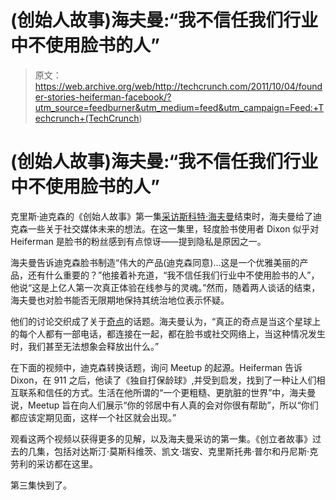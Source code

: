# (创始人故事)海夫曼:“我不信任我们行业中不使用脸书的人”

> 原文：<https://web.archive.org/web/http://techcrunch.com/2011/10/04/founder-stories-heiferman-facebook/?utm_source=feedburner&utm_medium=feed&utm_campaign=Feed:+Techcrunch+(TechCrunch>)

# (创始人故事)海夫曼:“我不信任我们行业中不使用脸书的人”

克里斯·迪克森的《创始人故事》第一集[采访](https://web.archive.org/web/20230204141555/http://www.crunchbase.com/person/chris-dixon)[斯科特·海夫曼](https://web.archive.org/web/20230204141555/http://www.crunchbase.com/person/scott-heiferman)结束时，海夫曼给了迪克森一些关于社交媒体未来的想法。在这一集里，轻度脸书使用者 Dixon 似乎对 Heiferman 是脸书的粉丝感到有点惊讶——提到隐私是原因之一。

海夫曼告诉迪克森脸书制造“伟大的产品(迪克森同意)…这是一个优雅美丽的产品，还有什么重要的？”他接着补充道，“我不信任我们行业中不使用脸书的人”，他说“这是上亿人第一次真正体验在线参与的灵魂。”然而，随着两人谈话的结束，海夫曼也对脸书能否无限期地保持其统治地位表示怀疑。

他们的讨论交织成了关于[奇点](https://web.archive.org/web/20230204141555/http://en.wikipedia.org/wiki/Technological_singularity)的话题。海夫曼认为，“真正的奇点是当这个星球上的每个人都有一部电话，都连接在一起，都在脸书或社交网络上，当这种情况发生时，我们甚至无法想象会释放出什么。”

在下面的视频中，迪克森转换话题，询问 Meetup 的起源。Heiferman 告诉 Dixon，在 911 之后，他读了《独自打保龄球》,并受到启发，找到了一种让人们相互联系和信任的方式。生活在他所谓的“一个更粗糙、更肮脏的世界”中，海夫曼说，Meetup 旨在向人们展示“你的邻居中有人真的会对你很有帮助”，所以“你们都应该定期见面，这样一个社区就会出现。”

观看这两个视频以获得更多的见解，以及海夫曼采访的第一集。《创立者故事》过去的几集，包括对达斯汀·莫斯科维茨、凯文·瑞安、克里斯托弗·普尔和丹尼斯·克劳利的采访都在这里。

第三集快到了。